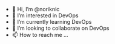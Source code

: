 - 👋 Hi, I’m @noriknic
- 👀 I’m interested in DevOps
- 🌱 I’m currently learning DevOps
- 💞️ I’m looking to collaborate on DevOps
- 📫 How to reach me ...

<!---
noriknic/noriknic is a ✨ special ✨ repository because its `README.md` (this file) appears on your GitHub profile.
You can click the Preview link to take a look at your changes.
--->
